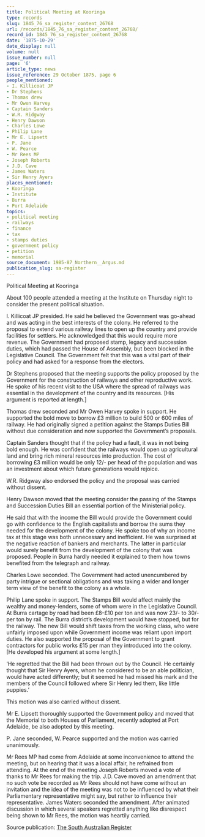 ```yaml
---
title: Political Meeting at Kooringa
type: records
slug: 1845_76_sa_register_content_26768
url: /records/1845_76_sa_register_content_26768/
record_id: 1845_76_sa_register_content_26768
date: '1875-10-29'
date_display: null
volume: null
issue_number: null
page: '6'
article_type: news
issue_reference: 29 October 1875, page 6
people_mentioned:
- I. Killicoat JP
- Dr Stephens
- Thomas drew
- Mr Owen Harvey
- Captain Sanders
- W.R. Ridgway
- Henry Dawson
- Charles Lowe
- Philip Lane
- Mr E. Lipsett
- P. Jane
- W. Pearce
- Mr Rees MP
- Joseph Roberts
- J.D. Cave
- James Waters
- Sir Henry Ayers
places_mentioned:
- Kooringa
- Institute
- Burra
- Port Adelaide
topics:
- political meeting
- railways
- finance
- tax
- stamps duties
- government policy
- petition
- memorial
source_document: 1985-87_Northern__Argus.md
publication_slug: sa-register
---
```


Political Meeting at Kooringa

About 100 people attended a meeting at the Institute on Thursday night to consider the present political situation.

I. Killicoat JP presided.  He said he believed the Government was go-ahead and was acting in the best interests of the colony.  He referred to the proposal to extend various railway lines to open up the country and provide facilities for settlers.  He acknowledged that this would require more revenue.  The Government had proposed stamp, legacy and succession duties, which had passed the House of Assembly, but been blocked in the Legislative Council.  The Government felt that this was a vital part of their policy and had asked for a response from the electors.

Dr Stephens proposed that the meeting supports the policy proposed by the Government for the construction of railways and other reproductive work.  He spoke of his recent visit to the USA where the spread of railways was essential in the development of the country and its resources.  [His argument is reported at length.]

Thomas drew seconded and Mr Owen Harvey spoke in support.  He supported the bold move to borrow £3 million to build 500 or 600 miles of railway.  He had originally signed a petition against the Stamps Duties Bill without due consideration and now supported the Government’s proposals.

Captain Sanders thought that if the policy had a fault, it was in not being bold enough.  He was confident that the railways would open up agricultural land and bring rich mineral resources into production.  The cost of borrowing £3 million would be only 12/- per head of the population and was an investment about which future generations would rejoice.

W.R. Ridgway also endorsed the policy and the proposal was carried without dissent.

Henry Dawson moved that the meeting consider the passing of the Stamps and Succession Duties Bill an essential portion of the Ministerial policy.

He said that with the income the Bill would provide the Government could go with confidence to the English capitalists and borrow the sums they needed for the development of the colony.  He spoke too of why an income tax at this stage was both unnecessary and inefficient.  He was surprised at the negative reaction of bankers and merchants.  The latter in particular would surely benefit from the development of the colony that was proposed.  People in Burra hardly needed it explained to them how towns benefited from the telegraph and railway.

Charles Lowe seconded.  The Government had acted unencumbered by party intrigue or sectional obligations and was taking a wider and longer term view of the benefit to the colony as a whole.

Philip Lane spoke in support.  The Stamps Bill would affect mainly the wealthy and money-lenders, some of whom were in the Legislative Council.  At Burra cartage by road had been £8-£10 per ton and was now 23/- to 30/- per ton by rail.  The Burra district’s development would have stopped, but for the railway.  The new Bill would shift taxes from the working class, who were unfairly imposed upon while Government income was reliant upon import duties.  He also supported the proposal of the Government to grant contractors for public works £15 per man they introduced into the colony.  [He developed his argument at some length.]

‘He regretted that the Bill had been thrown out by the Council.  He certainly thought that Sir Henry Ayers, whom he considered to be an able politician, would have acted differently; but it seemed he had missed his mark and the members of the Council followed where Sir Henry led them, like little puppies.’

This motion was also carried without dissent.

Mr E. Lipsett thoroughly supported the Government policy and moved that the Memorial to both Houses of Parliament, recently adopted at Port Adelaide, be also adopted by this meeting.

P. Jane seconded, W. Pearce supported and the motion was carried unanimously.

Mr Rees MP had come from Adelaide at some inconvenience to attend the meeting, but on hearing that it was a local affair, he refrained from attending.  At the end of the meeting Joseph Roberts moved a vote of thanks to Mr Rees for making the trip.  J.D. Cave moved an amendment that no such vote be recorded as Mr Rees should not have come without an invitation and the idea of the meeting was not to be influenced by what their Parliamentary representative might say, but rather to influence their representative.  James Waters seconded the amendment.  After animated discussion in which several speakers regretted anything like disrespect being shown to Mr Rees, the motion was heartily carried.

Source publication: [The South Australian Register](/publications/sa-register/)
